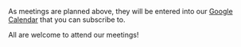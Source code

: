 As meetings are planned above, they will be entered into our
[Google Calendar](https://calendar.google.com/calendar?cid=aXFtYmE4MmQ2MGUwdDRycGIzZ2U0MjhwbTBAZ3JvdXAuY2FsZW5kYXIuZ29vZ2xlLmNvbQ)
that you can subscribe to.

All are welcome to attend our meetings!

